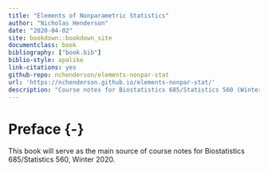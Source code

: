 ```yaml
--- 
title: "Elements of Nonparametric Statistics"
author: "Nicholas Henderson"
date: "2020-04-02"
site: bookdown::bookdown_site
documentclass: book
bibliography: ["book.bib"]
biblio-style: apalike
link-citations: yes
github-repo: nchenderson/elements-nonpar-stat
url: 'https://nchenderson.github.io/elements-nonpar-stat/'
description: "Course notes for Biostatistics 685/Statistics 560 (Winter 2020)."
---
```


# Preface {-}

This book will serve as the main source of course notes for Biostatistics 685/Statistics 560, Winter 2020.
